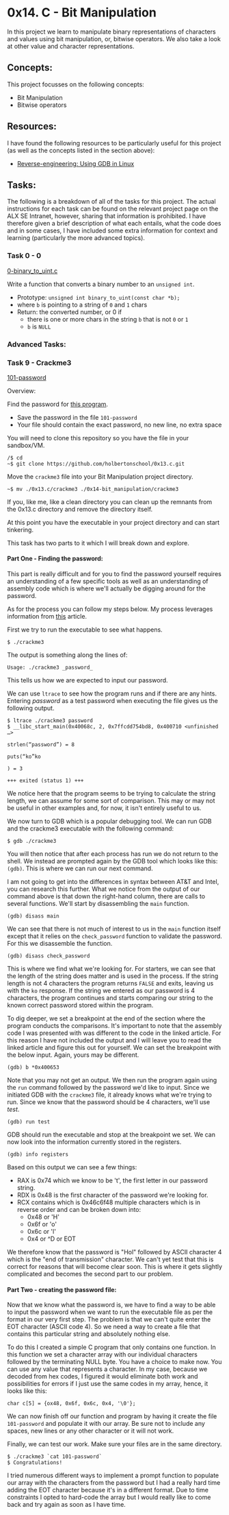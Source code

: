 # 0x14. C - Bit Manipulation

In this project we learn to manipulate binary representations of characters and values using bit manipulation, or, bitwise operators. We also take a look at other value and character representations.

## Concepts:

This project focusses on the following concepts:

 - Bit Manipulation
 - Bitwise operators

## Resources:

I have found the following resources to be particularly useful for this project (as well as the concepts listed in the section above):

 - [Reverse-engineering: Using GDB in Linux](https://medium.com/@rickharris_dev/reverse-engineering-using-linux-gdb-a99611ab2d32)

## Tasks:

The following is a breakdown of all of the tasks for this project. The actual instructions for each task can be found on the relevant project page on the ALX SE Intranet, however, sharing that information is prohibited. I have therefore given a brief description of what each entails, what the code does and in some cases, I have included some extra information for context and learning (particularly the more advanced topics).

### Task 0 - 0

[0-binary_to_uint.c](https://github.com/deanbirnie/alx-low_level_programming/blob/master/0x14-bit_manipulation/0-binary_to_uint.c)

Write a function that converts a binary number to an `unsigned int`.

 - Prototype: `unsigned int binary_to_uint(const char *b);`
 - where `b` is pointing to a string of `0` and `1` chars
 - Return: the converted number, or 0 if
   - there is one or more chars in the string `b` that is not `0` or `1`
   - `b` is `NULL`

### Advanced Tasks:

### Task 9 - Crackme3

[101-password](https://github.com/deanbirnie/alx-low_level_programming/blob/master/0x14-bit_manipulation/101-password)

Overview:

Find the password for [this program](https://github.com/holbertonschool/0x13.c).

 - Save the password in the file `101-password`
 - Your file should contain the exact password, no new line, no extra space

You will need to clone this repository so you have the file in your sandbox/VM.

```
/$ cd
~$ git clone https://github.com/holbertonschool/0x13.c.git
```

Move the `crackme3` file into your Bit Manipulation project directory.

```
~$ mv ./0x13.c/crackme3 ./0x14-bit_manipulation/crackme3
```

If you, like me, like a clean directory you can clean up the remnants from the 0x13.c directory and remove the directory itself.

At this point you have the executable in your project directory and can start tinkering.

This task has two parts to it which I will break down and explore. 

#### Part One - Finding the password:

This part is really difficult and for you to find the password yourself requires an understanding of a few specific tools as well as an understanding of assembly code which is where we'll actually be digging around for the password.

As for the process you can follow my steps below. My process leverages information from [this](https://medium.com/@rickharris_dev/reverse-engineering-using-linux-gdb-a99611ab2d32) article.

First we try to run the executable to see what happens.

```
$ ./crackme3
```

The output is something along the lines of:

```
Usage: ./crackme3 _password_
```

This tells us how we are expected to input our password.

We can use `ltrace` to see how the program runs and if there are any hints. Entering _password_ as a test password when executing the file gives us the following output.

```
$ ltrace ./crackme3 password
$ __libc_start_main(0x40068c, 2, 0x7ffcdd754bd8, 0x400710 <unfinished …>

strlen(“password”) = 8

puts(“ko”ko

) = 3

+++ exited (status 1) +++
```

We notice here that the program seems to be trying to calculate the string length, we can assume for some sort of comparison. This may or may not be useful in other examples and, for now, it isn't entirely useful to us.

We now turn to GDB which is a popular debugging tool. We can run GDB and the crackme3 executable with the following command:

```
$ gdb ./crackme3
```

You will then notice that after each process has run we do not return to the shell. We instead are prompted again by the GDB tool which looks like this: `(gdb)`. This is where we can run our next command.

I am not going to get into the differences in syntax between AT&T and Intel, you can research this further. What we notice from the output of our command above is that down the right-hand column, there are calls to several functions. We'll start by disassembling the `main` function.

```
(gdb) disass main
```

We can see that there is not much of interest to us in the `main` function itself except that it relies on the `check_password` function to validate the password. For this we disassemble the function.

```
(gdb) disass check_password
```

This is where we find what we're looking for. For starters, we can see that the length of the string does matter and is used in the process. If the string length is not 4 characters the program returns `FALSE` and exits, leaving us with the `ko` response. If the string we entered as our password is 4 characters, the program continues and starts comparing our string to the known correct password stored within the program.

To dig deeper, we set a breakpoint at the end of the section where the program conducts the comparisons. It's important to note that the assembly code I was presented with was different to the code in the linked article. For this reason I have not included the output and I will leave you to read the linked article and figure this out for yourself. We can set the breakpoint with the below input. Again, yours may be different.

```
(gdb) b *0x400653
```

Note that you may not get an output. We then run the program again using the `run` command followed by the password we'd like to input. Since we initiated GDB with the `crackme3` file, it already knows what we're trying to run. Since we know that the password should be 4 characters, we'll use _test_.

```
(gdb) run test
```

GDB should run the executable and stop at the breakpoint we set. We can now look into the information currently stored in the registers.

```
(gdb) info registers
```

Based on this output we can see a few things:

 - RAX is 0x74 which we know to be 't', the first letter in our password string.
 - RDX is 0x48 is the first character of the password we're looking for.
 - RCX contains which is 0x46c6f48 multiple characters which is in reverse order and can be broken down into:
   - 0x48 or 'H'
   - 0x6f or 'o'
   - 0x6c or 'l'
   - 0x4 or ^D or EOT

We therefore know that the password is "Hol" followed by ASCII character 4 which is the "end of transmission" character. We can't yet test that this is correct for reasons that will become clear soon. This is where it gets slightly complicated and becomes the second part to our problem.

#### Part Two - creating the password file:

Now that we know what the password is, we have to find a way to be able to input the password when we want to run the executable file as per the format in our very first step. The problem is that we can't quite enter the EOT character (ASCII code 4). So we need a way to create a file that contains this particular string and absolutely nothing else.

To do this I created a simple C program that only contains one function. In this function we set a character array with our individual characters followed by the terminating NULL byte. You have a choice to make now. You can use any value that represents a character. In my case, because we decoded from hex codes, I figured it would eliminate both work and possibilities for errors if I just use the same codes in my array, hence, it looks like this:

```
char c[5] = {ox48, 0x6f, 0x6c, 0x4, '\0'};
```

We can now finish off our function and program by having it create the file `101-password` and populate it with our array. Be sure not to include any spaces, new lines or any other character or it will not work.

Finally, we can test our work. Make sure your files are in the same directory.

```
$ ./crackme3 `cat 101-password`
$ Congratulations!
```

I tried numerous different ways to implement a prompt function to populate our array with the characters from the password but I had a really hard time adding the EOT character because it's in a different format. Due to time constraints I opted to hard-code the array but I would really like to come back and try again as soon as I have time.